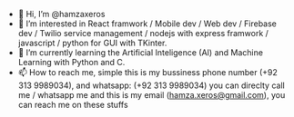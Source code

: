 - 👋 Hi, I’m @hamzaxeros
- 👀 I’m interested in React framwork / Mobile dev / Web dev / Firebase dev / Twilio service management / nodejs with express framwork / javascript / python for GUI with TKinter.
- 🌱 I’m currently learning the Artificial Inteligence (AI) and Machine Learning with Python and C.
- 📫 How to reach me, simple this is my bussiness phone number (+92 313 9989034), and whatsapp: (+92 313 9989034) you can direclty call me / whatsapp me and this is my email (hamza.xeros@gmail.com), you can reach me on these stuffs

<!---
hamzaxeros/hamzaxeros is a ✨ special ✨ repository because its `README.md` (this file) appears on your GitHub profile.
You can click the Preview link to take a look at your changes.
--->

